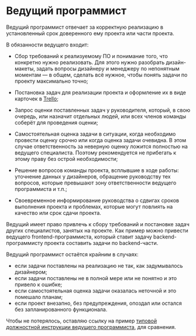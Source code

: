 Ведущий программист
===================

Ведущий программист отвечает за корректную реализацию в установленный срок
доверенного ему проекта или части проекта.

В обязанности ведущего входит:

* Сбор требований к реализуемому ПО и понимание того, что конкретно нужно
  реализовать. Для этого нужно разобрать дизайн-макеты, задать вопросы дизайнеру
  и менеджеру по непонятным моментам &mdash; в общем, сделать всё нужное, чтобы
  понять задачи по проекту максимально точно;

* Постановка задач для реализации проекта и оформление их в виде карточек в
  [Trello](trello.md);

* Запрос оценки поставленных задач у руководителя, который, в свою очередь,
  или назначит отдельных людей, или всех членов команды соберёт для проведения
  оценки;

* Самостоятельная оценка задачи в ситуации, когда необходимо провести оценку
  срочно или когда оценка задачи очевидна. В этом случае ответственность за
  неверную оценку ложится полностью на ведущего специалиста.
  Поэтому рекомендуется не прибегать к этому праву без острой необходимости;

* Решение вопросов команды проекта, всплывшие в ходе работы: уточнение данных у
  дизайнеров, обращение руководству тех вопросов, которые превышают зону
  ответственности ведущего программиста и т.п.;

* Своевременное информирование руководства о сдвигах сроков выполнения проекта и
  проблемах, которые могут повлиять на качество или срок сдачи проекта.

Ведущий имеет право привлечь к сбору требований и постановке задач других
специалистов, занятых на проекте. Как пример можно привести ведущего
frontend-программиста, который ставит задачу backend-программисту проекта
составить задачи по backend-части.

Ведущий программист остаётся крайним в случаях:

* если задачи поставлены на реализацию не так, как задумывалось дизайнером;
* если задачи поставлены не в полной мере или не понятно и это привело к ошибке;
* если самостоятельная оценка задачи оказалась неточной и это помешало планам;
* если проект внезапно, без предупреждения, опоздал или остался без
  запланированного функционала.

Чтобы не потерялось, оставляю ссылку на пример [типовой должностной инструкции ведущего программиста](http://kvadronet.ru/dolzhnostnaya-instrukciya-vedushhego-programmista/), для сравнения.
